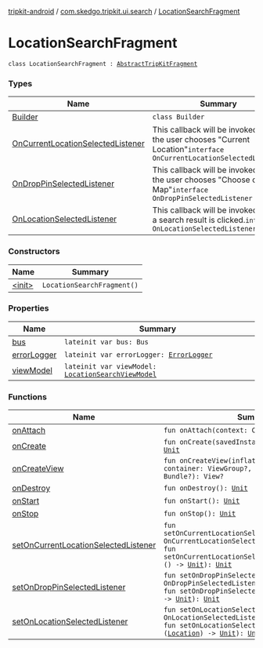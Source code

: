[tripkit-android](../../index.md) / [com.skedgo.tripkit.ui.search](../index.md) / [LocationSearchFragment](./index.md)

# LocationSearchFragment

`class LocationSearchFragment : `[`AbstractTripKitFragment`](../../com.skedgo.tripkit.ui.core/-abstract-trip-kit-fragment/index.md)

### Types

| Name | Summary |
|---|---|
| [Builder](-builder/index.md) | `class Builder` |
| [OnCurrentLocationSelectedListener](-on-current-location-selected-listener/index.md) | This callback will be invoked when the user chooses "Current Location"`interface OnCurrentLocationSelectedListener` |
| [OnDropPinSelectedListener](-on-drop-pin-selected-listener/index.md) | This callback will be invoked when the user chooses "Choose on Map"`interface OnDropPinSelectedListener` |
| [OnLocationSelectedListener](-on-location-selected-listener/index.md) | This callback will be invoked when a search result is clicked.`interface OnLocationSelectedListener` |

### Constructors

| Name | Summary |
|---|---|
| [&lt;init&gt;](-init-.md) | `LocationSearchFragment()` |

### Properties

| Name | Summary |
|---|---|
| [bus](bus.md) | `lateinit var bus: Bus` |
| [errorLogger](error-logger.md) | `lateinit var errorLogger: `[`ErrorLogger`](../../skedgo.tripkit.logging/-error-logger/index.md) |
| [viewModel](view-model.md) | `lateinit var viewModel: `[`LocationSearchViewModel`](../-location-search-view-model/index.md) |

### Functions

| Name | Summary |
|---|---|
| [onAttach](on-attach.md) | `fun onAttach(context: Context): `[`Unit`](https://kotlinlang.org/api/latest/jvm/stdlib/kotlin/-unit/index.html) |
| [onCreate](on-create.md) | `fun onCreate(savedInstanceState: Bundle?): `[`Unit`](https://kotlinlang.org/api/latest/jvm/stdlib/kotlin/-unit/index.html) |
| [onCreateView](on-create-view.md) | `fun onCreateView(inflater: LayoutInflater, container: ViewGroup?, savedInstanceState: Bundle?): View?` |
| [onDestroy](on-destroy.md) | `fun onDestroy(): `[`Unit`](https://kotlinlang.org/api/latest/jvm/stdlib/kotlin/-unit/index.html) |
| [onStart](on-start.md) | `fun onStart(): `[`Unit`](https://kotlinlang.org/api/latest/jvm/stdlib/kotlin/-unit/index.html) |
| [onStop](on-stop.md) | `fun onStop(): `[`Unit`](https://kotlinlang.org/api/latest/jvm/stdlib/kotlin/-unit/index.html) |
| [setOnCurrentLocationSelectedListener](set-on-current-location-selected-listener.md) | `fun setOnCurrentLocationSelectedListener(callback: OnCurrentLocationSelectedListener): `[`Unit`](https://kotlinlang.org/api/latest/jvm/stdlib/kotlin/-unit/index.html)<br>`fun setOnCurrentLocationSelectedListener(listener: () -> `[`Unit`](https://kotlinlang.org/api/latest/jvm/stdlib/kotlin/-unit/index.html)`): `[`Unit`](https://kotlinlang.org/api/latest/jvm/stdlib/kotlin/-unit/index.html) |
| [setOnDropPinSelectedListener](set-on-drop-pin-selected-listener.md) | `fun setOnDropPinSelectedListener(callback: OnDropPinSelectedListener): `[`Unit`](https://kotlinlang.org/api/latest/jvm/stdlib/kotlin/-unit/index.html)<br>`fun setOnDropPinSelectedListener(listener: () -> `[`Unit`](https://kotlinlang.org/api/latest/jvm/stdlib/kotlin/-unit/index.html)`): `[`Unit`](https://kotlinlang.org/api/latest/jvm/stdlib/kotlin/-unit/index.html) |
| [setOnLocationSelectedListener](set-on-location-selected-listener.md) | `fun setOnLocationSelectedListener(callback: OnLocationSelectedListener): `[`Unit`](https://kotlinlang.org/api/latest/jvm/stdlib/kotlin/-unit/index.html)<br>`fun setOnLocationSelectedListener(listener: (`[`Location`](../../com.skedgo.android.common.model/-location/index.md)`) -> `[`Unit`](https://kotlinlang.org/api/latest/jvm/stdlib/kotlin/-unit/index.html)`): `[`Unit`](https://kotlinlang.org/api/latest/jvm/stdlib/kotlin/-unit/index.html) |
